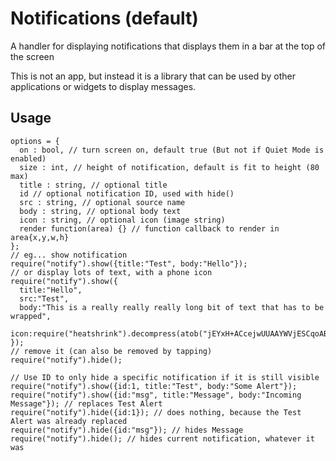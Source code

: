 # Notifications (default)

A handler for displaying notifications that displays them in a bar at the top of the screen

This is not an app, but instead it is a library that can be used by
other applications or widgets to display messages.

## Usage

```JS
options = {
  on : bool, // turn screen on, default true (But not if Quiet Mode is enabled)
  size : int, // height of notification, default is fit to height (80 max)  
  title : string, // optional title
  id // optional notification ID, used with hide()
  src : string, // optional source name
  body : string, // optional body text
  icon : string, // optional icon (image string)
  render function(area) {} // function callback to render in area{x,y,w,h}
};
// eg... show notification
require("notify").show({title:"Test", body:"Hello"});
// or display lots of text, with a phone icon
require("notify").show({
  title:"Hello",
  src:"Test",
  body:"This is a really really really long bit of text that has to be wrapped",
  icon:require("heatshrink").decompress(atob("jEYxH+ACcejwUUAAYWVjESCqoABCqoYNCpQXLCxgXJQowtTA4ZbSZiwW/C4gWWjAXVZwIuVWhxFIC6z6OLpIXSCywXYDAIWVAAYXTA=="))
});
// remove it (can also be removed by tapping)
require("notify").hide();

// Use ID to only hide a specific notification if it is still visible
require("notify").show({id:1, title:"Test", body:"Some Alert"});
require("notify").show({id:"msg", title:"Message", body:"Incoming Message"}); // replaces Test Alert
require("notify").hide({id:1}); // does nothing, because the Test Alert was already replaced
require("notify").hide({id:"msg"}); // hides Message
require("notify").hide(); // hides current notification, whatever it was
```
